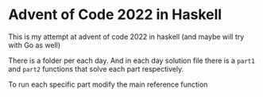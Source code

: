 # Advent of Code 2022 in Haskell

This is my attempt at advent of code 2022 in haskell (and maybe will try with Go as well)

There is a folder per each day. And in each day solution file there is a `part1` and `part2` functions that solve each part respectively.

To run each specific part modify the main reference function
